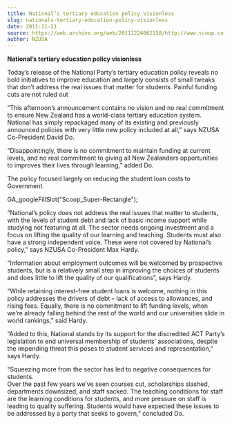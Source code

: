 ```yaml
---
title: National’s tertiary education policy visionless
slug: nationals-tertiary-education-policy-visionless
date: 2011-11-21
source: https://web.archive.org/web/20111224062158/http://www.scoop.co.nz/stories/ED1111/S00134/nationals-tertiary-education-policy-visionless.htm
author: NZUSA
---
```


**National’s tertiary education policy visionless**

Today’s release of the National Party’s tertiary education policy reveals no bold initiatives to improve education and largely consists of small tweaks that don’t address the real issues that matter for students. Painful funding cuts are not ruled out

“This afternoon’s announcement contains no vision and no real commitment to ensure New Zealand has a world-class tertiary education system. National has simply repackaged many of its existing and previously announced policies with very little new policy included at all,” says NZUSA Co-President David Do.

“Disappointingly, there is no commitment to maintain funding at current levels, and no real commitment to giving all New Zealanders opportunities to improves their lives through learning,” added Do.

The policy focused largely on reducing the student loan costs to Government.

GA\_googleFillSlot("Scoop\_Super-Rectangle");

“National’s policy does not address the real issues that matter to students, with the levels of student debt and lack of basic income support while studying not featuring at all. The sector needs ongoing investment and a focus on lifting the quality of our learning and teaching. Students must also have a strong independent voice. These were not covered by National’s policy,” says NZUSA Co-President Max Hardy.

“Information about employment outcomes will be welcomed by prospective students, but is a relatively small step in improving the choices of students and does little to lift the quality of our qualifications”, says Hardy.

“While retaining interest-free student loans is welcome, nothing in this policy addresses the drivers of debt – lack of access to allowances, and rising fees. Equally, there is no commitment to lift funding levels, when we’re already falling behind the rest of the world and our universities slide in world rankings,” said Hardy.

“Added to this, National stands by its support for the discredited ACT Party’s legislation to end universal membership of students’ associations, despite the impending threat this poses to student services and representation,” says Hardy.

“Squeezing more from the sector has led to negative consequences for students.  
Over the past few years we’ve seen courses cut, scholarships slashed, departments downsized, and staff sacked. The teaching conditions for staff are the learning conditions for students, and more pressure on staff is leading to quality suffering. Students would have expected these issues to be addressed by a party that seeks to govern,” concluded Do.